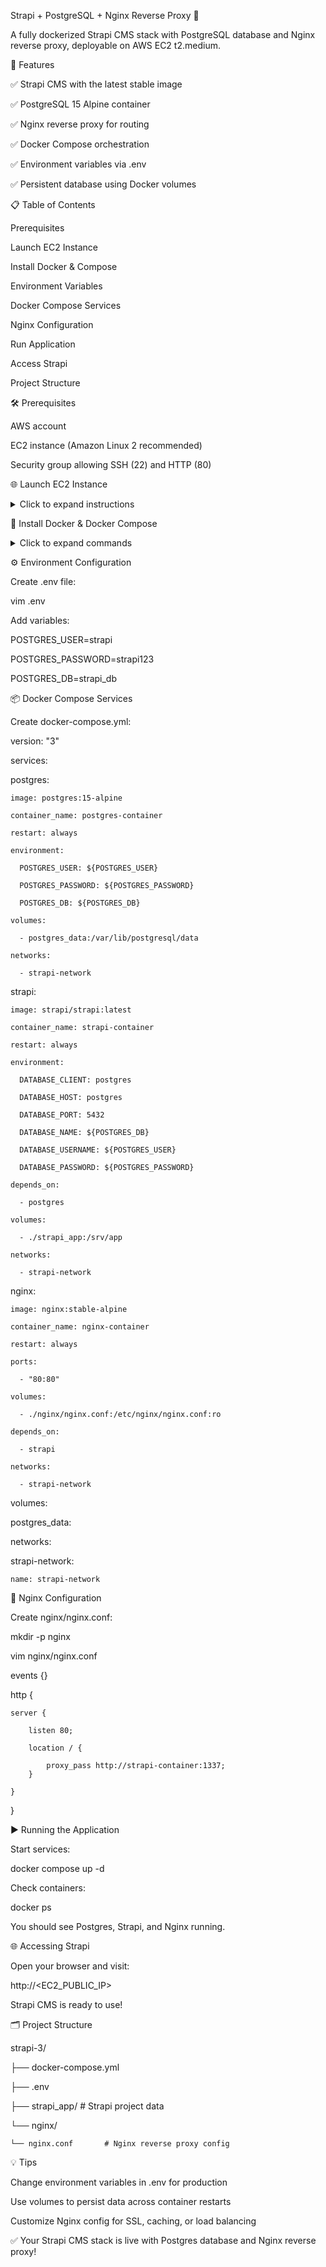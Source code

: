Strapi + PostgreSQL + Nginx Reverse Proxy 🚀

A fully dockerized Strapi CMS stack with PostgreSQL database and Nginx reverse proxy, deployable on AWS EC2 t2.medium.

📌 Features

✅ Strapi CMS with the latest stable image

✅ PostgreSQL 15 Alpine container

✅ Nginx reverse proxy for routing

✅ Docker Compose orchestration

✅ Environment variables via .env

✅ Persistent database using Docker volumes

📋 Table of Contents

Prerequisites

Launch EC2 Instance

Install Docker & Compose

Environment Variables

Docker Compose Services

Nginx Configuration

Run Application

Access Strapi

Project Structure

🛠 Prerequisites

AWS account

EC2 instance (Amazon Linux 2 recommended)

Security group allowing SSH (22) and HTTP (80)

🌐 Launch EC2 Instance
<details> <summary>Click to expand instructions</summary>

Launch t2.medium instance with Amazon Linux 2

Connect via SSH:

ssh -i your-key.pem ec2-user@<EC2_PUBLIC_IP>


Create project directory:

mkdir strapi-3

cd strapi-3

</details>

🐳 Install Docker & Docker Compose
<details> <summary>Click to expand commands</summary>

Install Docker:

sudo yum install docker -y

sudo systemctl start docker

sudo systemctl enable docker

sudo systemctl status docker


Install Docker Compose:

sudo yum update -y

sudo mkdir -p /usr/local/lib/docker/cli-plugins

sudo curl -SL https://github.com/docker/compose/releases/download/v2.22.0/docker-compose-linux-x86_64 \
-o /usr/local/lib/docker/cli-plugins/docker-compose

sudo chmod +x /usr/local/lib/docker/cli-plugins/docker-compose

docker compose version

</details>

⚙ Environment Configuration

Create .env file:

vim .env


Add variables:

POSTGRES_USER=strapi

POSTGRES_PASSWORD=strapi123

POSTGRES_DB=strapi_db

📦 Docker Compose Services

Create docker-compose.yml:

version: "3"

services:

  postgres:
  
    image: postgres:15-alpine
    
    container_name: postgres-container
    
    restart: always
    
    environment:
    
      POSTGRES_USER: ${POSTGRES_USER}
      
      POSTGRES_PASSWORD: ${POSTGRES_PASSWORD}
      
      POSTGRES_DB: ${POSTGRES_DB}
      
    volumes:
    
      - postgres_data:/var/lib/postgresql/data
      
    networks:
    
      - strapi-network

  strapi:
  
    image: strapi/strapi:latest
    
    container_name: strapi-container
    
    restart: always
    
    environment:
    
      DATABASE_CLIENT: postgres
      
      DATABASE_HOST: postgres
      
      DATABASE_PORT: 5432
      
      DATABASE_NAME: ${POSTGRES_DB}
      
      DATABASE_USERNAME: ${POSTGRES_USER}
      
      DATABASE_PASSWORD: ${POSTGRES_PASSWORD}
      
    depends_on:
    
      - postgres
      
    volumes:
    
      - ./strapi_app:/srv/app
      
    networks:
    
      - strapi-network
      
  nginx:
  
    image: nginx:stable-alpine
    
    container_name: nginx-container
    
    restart: always
    
    ports:
    
      - "80:80"
      
    volumes:
    
      - ./nginx/nginx.conf:/etc/nginx/nginx.conf:ro
      
    depends_on:
    
      - strapi
      
    networks:
    
      - strapi-network
      
volumes:

  postgres_data:
  
networks:

  strapi-network:
  
    name: strapi-network

📝 Nginx Configuration

Create nginx/nginx.conf:

mkdir -p nginx

vim nginx/nginx.conf

events {}

http {

    server {
    
        listen 80;

        location / {
        
            proxy_pass http://strapi-container:1337;
        }
        
    }
}

▶ Running the Application

Start services:

docker compose up -d


Check containers:

docker ps


You should see Postgres, Strapi, and Nginx running.

🌐 Accessing Strapi

Open your browser and visit:

http://<EC2_PUBLIC_IP>


Strapi CMS is ready to use!

🗂 Project Structure

strapi-3/

├── docker-compose.yml

├── .env

├── strapi_app/    # Strapi project data

└── nginx/

    └── nginx.conf       # Nginx reverse proxy config

💡 Tips

Change environment variables in .env for production

Use volumes to persist data across container restarts

Customize Nginx config for SSL, caching, or load balancing

✅ Your Strapi CMS stack is live with Postgres database and Nginx reverse proxy!

